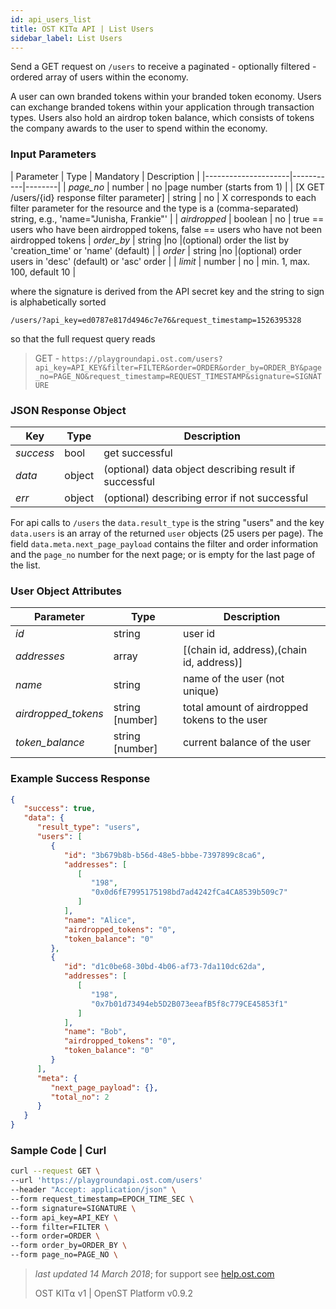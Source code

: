```yaml
---
id: api_users_list
title: OST KIT⍺ API | List Users
sidebar_label: List Users
---
```


Send a GET request on `/users` to receive a paginated - optionally filtered - ordered array of users within the economy.

A user can own branded tokens within your branded token economy.  Users can exchange branded tokens within your application through transaction types.  Users also hold an airdrop token balance, which consists of tokens the company awards to the user to spend within the economy.

### Input Parameters

| Parameter           | Type      | Mandatory | Description  |
|---------------------|-----------|--------|
| _page_no_           | number    | no |page number (starts from 1) |
| [X GET /users/{id} response filter parameter]            | string    | no | X corresponds to each filter parameter for the resource and the type is a (comma-separated) string, e.g., 'name="Junisha, Frankie"' |
| _airdropped_ | boolean | no | true == users who have been airdropped tokens, false == users who have not been airdropped tokens
| _order_by_          | string |no |(optional) order the list by 'creation_time' or 'name' (default) |
| _order_             | string |no |(optional) order users in 'desc' (default) or 'asc' order |
| _limit_ | number | no | min. 1, max. 100, default 10 |


where the signature is derived from the API secret key and the string to sign is alphabetically sorted

`/users/?api_key=ed0787e817d4946c7e76&request_timestamp=1526395328`

so that the full request query reads

> GET - `https://playgroundapi.ost.com/users?api_key=API_KEY&filter=FILTER&order=ORDER&order_by=ORDER_BY&page_no=PAGE_NO&request_timestamp=REQUEST_TIMESTAMP&signature=SIGNATURE`

### JSON Response Object

| Key        | Type   | Description      |
|------------|--------|------------|
| _success_  | bool   | get successful |
| _data_     | object | (optional) data object describing result if successful   |
| _err_      | object | (optional) describing error if not successful |

For api calls to `/users` the `data.result_type` is the string "users"
and the key `data.users` is an array of the returned `user` objects (25 users per page). The field `data.meta.next_page_payload` contains the filter and order information and the `page_no` number for the next page; or is empty for the last page of the list.

### User Object Attributes

| Parameter | Type   | Description  |
|-----------|--------|--------|
| _id_      | string | user id |
| _addresses_    | array | [(chain id, address),(chain id, address)]  |
| _name_    | string | name of the user (not unique)  |
| _airdropped_tokens_ | string [number] | 	total amount of airdropped tokens to the user |
| _token_balance_           | string [number] | current balance of the user |

### Example Success Response
```json
{
   "success": true,
   "data": {
      "result_type": "users",
      "users": [
         {
            "id": "3b679b8b-b56d-48e5-bbbe-7397899c8ca6",
            "addresses": [
               [
                  "198",
                  "0x0d6fE7995175198bd7ad4242fCa4CA8539b509c7"
               ]
            ],
            "name": "Alice",
            "airdropped_tokens": "0",
            "token_balance": "0"
         },
         {
            "id": "d1c0be68-30bd-4b06-af73-7da110dc62da",
            "addresses": [
               [
                  "198",
                  "0x7b01d73494eb5D2B073eeafB5f8c779CE45853f1"
               ]
            ],
            "name": "Bob",
            "airdropped_tokens": "0",
            "token_balance": "0"
         }
      ],
      "meta": {
         "next_page_payload": {},
         "total_no": 2
      }
   }
}
```


### Sample Code | Curl
```bash
curl --request GET \
--url 'https://playgroundapi.ost.com/users'
--header "Accept: application/json" \
--form request_timestamp=EPOCH_TIME_SEC \
--form signature=SIGNATURE \
--form api_key=API_KEY \
--form filter=FILTER \
--form order=ORDER \
--form order_by=ORDER_BY \
--form page_no=PAGE_NO \
```

>_last updated 14 March 2018_; for support see [help.ost.com](help.ost.com)
>
> OST KIT⍺ v1 | OpenST Platform v0.9.2
